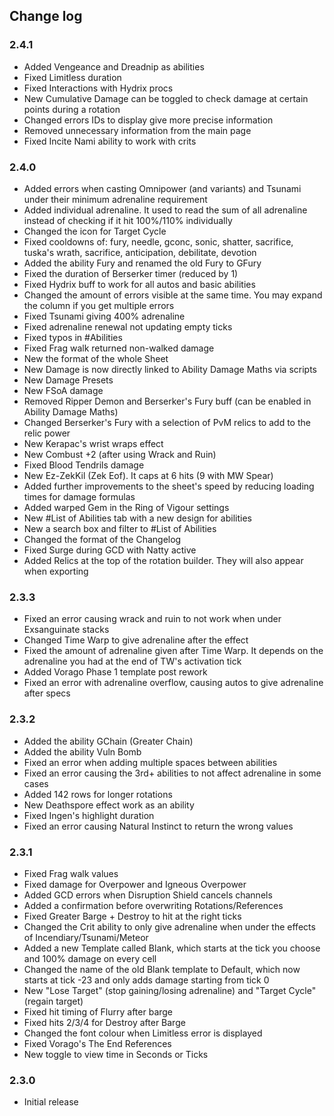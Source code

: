 ## Change log

### 2.4.1
- Added Vengeance and Dreadnip as abilities
- Fixed Limitless duration
- Fixed Interactions with Hydrix procs
- New Cumulative Damage can be toggled to check damage at certain points during a rotation
- Changed errors IDs to display give more precise information
- Removed unnecessary information from the main page
- Fixed Incite Nami ability to work with crits

### 2.4.0
- Added errors when casting Omnipower (and variants) and Tsunami under their minimum adrenaline requirement
- Added individual adrenaline. It used to read the sum of all adrenaline instead of checking if it hit 100%/110% individually
- Changed the icon for Target Cycle
- Fixed cooldowns of: fury, needle, gconc, sonic, shatter, sacrifice, tuska's wrath, sacrifice, anticipation, debilitate, devotion
- Added the ability Fury and renamed the old Fury to GFury
- Fixed the duration of Berserker timer (reduced by 1)
- Fixed Hydrix buff to work for all autos and basic abilities
- Changed the amount of errors visible at the same time. You may expand the column if you get multiple errors
- Fixed Tsunami giving 400% adrenaline
- Fixed adrenaline renewal not updating empty ticks
- Fixed typos in #Abilities
- Fixed Frag walk returned non-walked damage
- New the format of the whole Sheet
- New Damage is now directly linked to Ability Damage Maths via scripts
- New Damage Presets
- New FSoA damage
- Removed Ripper Demon and Berserker's Fury buff (can be enabled in Ability Damage Maths)
- Changed Berserker's Fury with a selection of PvM relics to add to the relic power
- New Kerapac's wrist wraps effect
- New Combust +2 (after using Wrack and Ruin)
- Fixed Blood Tendrils damage
- New Ez-ZekKil (Zek Eof). It caps at 6 hits (9 with MW Spear)
- Added further improvements to the sheet's speed by reducing loading times for damage formulas
- Added warped Gem in the Ring of Vigour settings
- New #List of Abilities tab with a new design for abilities
- New a search box and filter to #List of Abilities
- Changed the format of the Changelog
- Fixed Surge during GCD with Natty active
- Added Relics at the top of the rotation builder. They will also appear when exporting

### 2.3.3
- Fixed an error causing wrack and ruin to not work when under Exsanguinate stacks
- Changed Time Warp to give adrenaline after the effect
- Fixed the amount of adrenaline given after Time Warp. It depends on the adrenaline you had at the end of TW's activation tick
- Added Vorago Phase 1 template post rework
- Fixed an error with adrenaline overflow, causing autos to give adrenaline after specs

### 2.3.2
- Added the ability GChain (Greater Chain)
- Added the ability Vuln Bomb
- Fixed an error when adding multiple spaces between abilities
- Fixed  an error causing the 3rd+ abilities to not affect adrenaline in some cases
- Added 142 rows for longer rotations
- New Deathspore effect work as an ability
- Fixed Ingen's highlight duration
- Fixed an error causing Natural Instinct to return the wrong values

### 2.3.1
- Fixed Frag walk values
- Fixed damage for Overpower and Igneous Overpower
- Added GCD errors when Disruption Shield cancels channels
- Added a confirmation before overwriting Rotations/References
- Fixed Greater Barge + Destroy to hit at the right ticks
- Changed the Crit ability to only give adrenaline when under the effects of Incendiary/Tsunami/Meteor
- Added a new Template called Blank, which starts at the tick you choose and 100% damage on every cell
- Changed the name of the old Blank template to Default, which now starts at tick -23 and only adds damage starting from tick 0
- New "Lose Target" (stop gaining/losing adrenaline) and "Target Cycle" (regain target)
- Fixed hit timing of Flurry after barge
- Fixed hits 2/3/4 for Destroy after Barge
- Changed the font colour when Limitless error is displayed
- Fixed Vorago's The End References
- New toggle to view time in Seconds or Ticks

### 2.3.0
- Initial release
